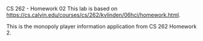 CS 262 - Homework 02
This lab is based on https://cs.calvin.edu/courses/cs/262/kvlinden/06hci/homework.html.

This is the monopoly player information application from CS 262 Homework 2.